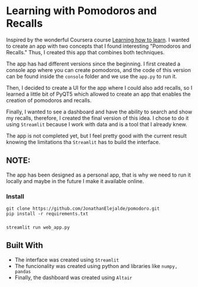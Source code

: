 # Learning with Pomodoros and Recalls

Inspired by the wonderful Coursera course [Learning how to learn](https://www.coursera.org/learn/learning-how-to-learn).
I wanted to create an app with two concepts that I found interesting "Pomodoros and Recalls." Thus, I created this app that combines both techniques.

The app has had different versions since the beginning. I first created a console app where you can create pomodoros, and the code of this version can be found inside the `console` folder and we use the `app.py` to run it.

Then, I decided to create a UI for the app where I could also add recalls, so I learned a little bit of PyQT5 which allowed to create an app that enables the creation of pomodoros and recalls.

Finally, I wanted to see a dashboard and have the ability to search and show my recalls, therefore, I created the final version of this idea. I chose to do it using `Streamlit` because I work with data and is a tool that I already knew.

The app is not completed yet, but I feel pretty good with the current result knowing the limitations tha `Streamlit` has to build the interface.

## NOTE:

The app has been designed as a personal app, that is why we need to run it locally and maybe in the future I make it available online.

### Install
```console
git clone https://github.com/JonathanElejalde/pomodoro.git
pip install -r requirements.txt
```

### 
```console
streamlit run web_app.py
```

## Built With

- The interface was created using `Streamlit`
- The funcionality was created using python and libraries like `numpy, pandas`
- Finally, the dashboard was created using `Altair`
